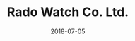 ---
title:          "Rado Watch Co. Ltd."
date:           "2018-07-05"
draft:          false
robotsExclude:  true
---